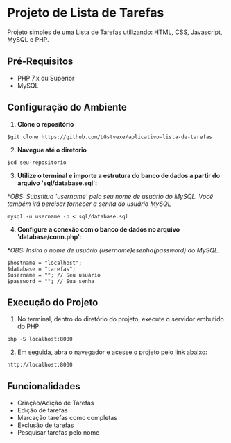 # Projeto de Lista de Tarefas

Projeto simples de uma Lista de Tarefas utilizando: HTML, CSS, Javascript, MySQL e PHP.

## Pré-Requisitos

- PHP 7.x ou Superior
- MySQL

## Configuração do Ambiente

1. **Clone o repositório**

```
$git clone https://github.com/LGstvexe/aplicativo-lista-de-tarefas
```

2. **Navegue até o diretorio**

```
$cd seu-repositorio
```

3. **Utilize o terminal e importe a estrutura do banco de dados a partir do arquivo 'sql/database.sql':**

\*_OBS: Substitua 'username' pelo seu nome de usuário do MySQL. Você também irá percisar fornecer a senha do usuário MySQL_

```
mysql -u username -p < sql/database.sql
```

4. **Configure a conexão com o banco de dados no arquivo 'database/conn.php'**:
  
\*_OBS: Insira o nome de usuário ($username) e senha ($password) do MySQL._

```
$hostname = "localhost";
$database = "tarefas";
$username = ""; // Seu usuário
$password = ""; // Sua senha
```

## Execução do Projeto

1. No terminal, dentro do diretório do projeto, execute o servidor embutido do PHP:

```
php -S localhost:8000
```

2. Em seguida, abra o navegador e acesse o projeto pelo link abaixo:

```
http://localhost:8000
```

## Funcionalidades

- Criação/Adição de Tarefas
- Edição de tarefas
- Marcação tarefas como completas
- Exclusão de tarefas
- Pesquisar tarefas pelo nome
